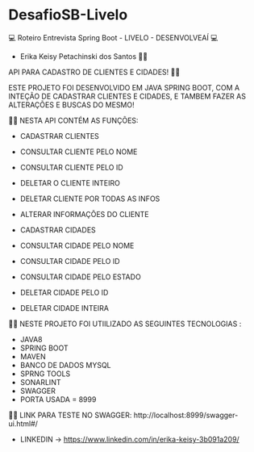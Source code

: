 # DesafioSB-Livelo

💻 Roteiro Entrevista Spring Boot - LIVELO - DESENVOLVEAÍ  💻 

- Erika Keisy Petachinski dos Santos 👩‍💻

API  PARA CADASTRO DE CLIENTES E CIDADES! ✍🏼

ESTE PROJETO FOI DESENVOLVIDO EM JAVA SPRING BOOT, COM A INTEÇÃO DE CADASTRAR CLIENTES E CIDADES, E TAMBEM FAZER AS ALTERAÇÕES E BUSCAS DO MESMO!

👩‍💻 NESTA API CONTÉM AS FUNÇÕES:

* CADASTRAR CLIENTES
* CONSULTAR CLIENTE PELO NOME
* CONSULTAR CLIENTE PELO ID
* DELETAR O CLIENTE INTEIRO
* DELETAR CLIENTE POR TODAS AS INFOS 
* ALTERAR INFORMAÇÕES DO CLIENTE

* CADASTRAR CIDADES
* CONSULTAR CIDADE PELO NOME
* CONSULTAR CIDADE PELO ID 
* CONSULTAR CIDADE PELO ESTADO 
* DELETAR CIDADE PELO ID 
* DELETAR CIDADE INTEIRA 

👩‍💻 NESTE PROJETO FOI UTIILIZADO AS SEGUINTES TECNOLOGIAS :
* JAVA8
* SPRING BOOT
* MAVEN 
* BANCO DE DADOS MYSQL 
* SPRNG TOOLS
* SONARLINT
* SWAGGER
* PORTA USADA = 8999

👩‍💻 LINK PARA TESTE NO SWAGGER:
http://localhost:8999/swagger-ui.html#/
* LINKEDIN -> https://www.linkedin.com/in/erika-keisy-3b091a209/
